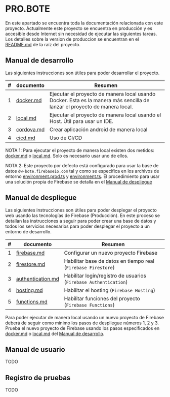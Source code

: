 # PRO.BOTE

En este apartado se encuentra toda la documentación relacionada con este proyecto. Actualmente este proyecto se encuentra en producción
y es accesible desde Internet sin necesidad de ejecutar las siguientes tareas. Los detalles sobre la version de produccion se encuentran
en el [README.md](/README.md) de la raíz del proyecto.

## Manual de desarrollo

Las siguientes instrucciones son útiles para poder desarrollar el proyecto.

| # | documento | Resumen |
|---| --------- | ------- |
| 1 | [docker.md](desarrollo/docker.md) | Ejecutar el proyecto de manera local usando Docker. Esta es la manera más sencilla de lanzar el proyecto de manera local. |
| 2 | [local.md](desarrollo/local.md)| Ejecutar el proyecto de manera local usando el Host. Útil para usar un IDE. | 
| 3 | [cordova.md](desarrollo/cordova.md) | Crear aplicación android de manera local | 
| 4 | [cicd.md](desarrollo/cicd.md) | Uso de CI/CD | 
 
NOTA 1: Para ejecutar el proyecto de manera local existen dos metidos: [docker.md](desarrollo/docker.md) o [local.md](desarrollo/local.md). Solo es necesario usar uno de ellos.

NOTA 2: Este proyecto por defecto está configurado para usar la base de datos `dw-bote.firebaseio.com` tal y como se especifica en los archivos de entorno 
[environment.prod.ts](/src/environments/environment.prod.ts) y [environment.ts](/src/environments/environment.ts). El procedimiento para usar una solución
propia de Firebase se detalla en el [Manual de despliegue](#manual-de-despliegue)

## Manual de despliegue

Las siguientes instrucciones son útiles para poder desplegar el proyecto web usando las tecnologías de Firebase (Producción).
En este proceso se detallan las instrucciones a seguir para poder crear una base de datos y todos los servicios necesarios para poder
desplegar el proyecto a un entorno de desarrollo.

| # | documento | Resumen |
|---| --------- | ------- |
| 1 | [firebase.md](despliegue/firebase.md) | Configurar un nuevo proyecto Firebase  |
| 2 | [firestore.md](despliegue/firestore.md) | Habilitar base de datos en tiempo real (`Firebase Firestore`) | 
| 3 | [authentication.md](despliegue/authentication.md) | Habilitar login/registro de usuarios (`Firebase Authentication`) | 
| 4 | [hosting.md](despliegue/hosting.md) | Habilitar el hosting (`Firebase Hosting`)  |
| 5 | [functions.md](despliegue/functions.md) | Habilitar funciones del proyecto (`Firebase Functions`) |

Para poder ejecutar de manera local usando un nuevo proyecto de Firebase deberá de seguir como mínimo los pasos de despliegue números 1, 2 y 3.
Prueba el nuevo proyecto de Firebase usando los pasos especificados en [docker.md](../desarrollo/docker.md) o [local.md](../desarrollo/local.md) del [Manual de desarrollo](#manual-de-desarrollo).
                                                                                                                                                     



## Manual de usuario

TODO

## Registro de pruebas

TODO
